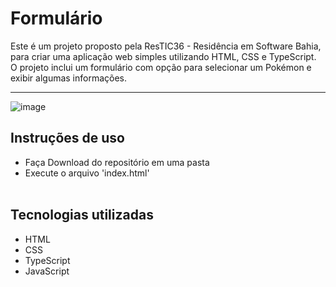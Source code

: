 
# Formulário
Este é um projeto proposto pela ResTIC36 - Residência em Software Bahia, para criar uma aplicação web simples utilizando HTML, CSS e TypeScript. O projeto inclui um formulário com opção para selecionar um Pokémon e exibir algumas informações.

---
![image](https://github.com/user-attachments/assets/3bc09cfa-20ca-488e-afcc-1a3c58ac5745)



## Instruções de uso

 - Faça Download do repositório em uma pasta
 - Execute o arquivo 'index.html'
 <br><br>
 

## Tecnologias utilizadas

 - HTML
 - CSS
 - TypeScript
 - JavaScript
